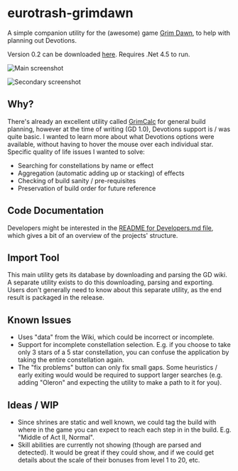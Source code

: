 # eurotrash-grimdawn

A simple companion utility for the (awesome) game [Grim Dawn](http://www.grimdawn.com/), to help with planning out Devotions.

Version 0.2 can be downloaded [here](https://github.com/danielbarla/eurotrash-grimdawn/releases).  Requires .Net 4.5 to run.

![Main screenshot](http://i.imgur.com/vvWcNAY.png)

![Secondary screenshot](http://i.imgur.com/616CVWi.png?1)


## Why?

There's already an excellent utility called [GrimCalc](http://grimcalc.com/) for general build planning, however at the
time of writing (GD 1.0), Devotions support is / was quite basic.  I wanted to learn more about what Devotions options were 
available, without having to hover the mouse over each individual star.  Specific quality of life issues I wanted to solve:

  + Searching for constellations by name or effect
  + Aggregation (automatic adding up or stacking) of effects
  + Checking of build sanity / pre-requisites
  + Preservation of build order for future reference

## Code Documentation

Developers might be interested in the [README for Developers.md file](README%20for%20Developers.md), which gives a 
bit of an overview of the projects' structure.


## Import Tool

This main utility gets its database by downloading and parsing the GD wiki.  A separate utility exists to do this downloading,
parsing and exporting.  Users don't generally need to know about this separate utility, as the end result is packaged in the
release.


## Known Issues

  - Uses "data" from the Wiki, which could be incorrect or incomplete.
  - Support for incomplete constellation selection.  E.g. if you choose to take only 3 stars of a 5 star constellation, you 
    can confuse the application by taking the entire constellation again.
  - The "fix problems" button can only fix small gaps.  Some heuristics / early exiting would would be required to support
    larger searches (e.g. adding "Oleron" and expecting the utility to make a path to it for you).


## Ideas / WIP

  - Since shrines are static and well known, we could tag the build with where in the game you can expect to reach each step in
    in the build.  E.g. "Middle of Act II, Normal".
  - Skill abilities are currently not showing (though are parsed and detected).  It would be great if they could show, and if
    we could get details about the scale of their bonuses from level 1 to 20, etc.
  

